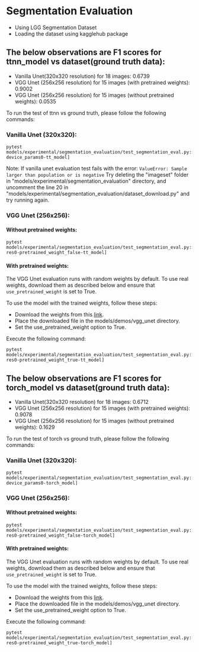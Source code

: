 # Segmentation Evaluation

- Using LGG Segmentation Dataset
- Loading the dataset using kagglehub package

## The below observations are F1 scores for ttnn_model vs dataset(ground truth data):

- Vanilla Unet(320x320 resolution) for 18 images: 0.6739
- VGG Unet (256x256 resolution) for 15 images (with pretrained weights): 0.9002
- VGG Unet (256x256 resolution) for 15 images (without pretrained weights): 0.0535

To run the test of ttnn vs ground truth, please follow the following commands:

### Vanilla Unet (320x320):
```
pytest models/experimental/segmentation_evaluation/test_segmentation_eval.py::test_vanilla_unet[res0-device_params0-tt_model]
```
Note: If vanilla unet evaluation test fails with the error: `ValueError: Sample larger than population or is negative`
Try deleting the "imageset" folder in "models/experimental/segmentation_evaluation" directory, and uncomment the line 20 in "models/experimental/segmentation_evaluation/dataset_download.py" and try running again.

### VGG Unet (256x256):

#### Without pretrained weights:
```
pytest models/experimental/segmentation_evaluation/test_segmentation_eval.py::test_vgg_unet[device_params0-res0-pretrained_weight_false-tt_model]
```

#### With pretrained weights:
The VGG Unet evaluation runs with random weights by default. To use real weights, download them as described below and ensure that `use_pretrained_weight` is set to True.

To use the model with the trained weights, follow these steps:
- Download the weights from this [link](https://drive.google.com/file/d/1XZi_W5Pj4jLSI31WUAlYf0SWQMu0wL6X/view).
- Place the downloaded file in the models/demos/vgg_unet directory.
- Set the use_pretrained_weight option to True.

Execute the following command:
```
pytest models/experimental/segmentation_evaluation/test_segmentation_eval.py::test_vgg_unet[device_params0-res0-pretrained_weight_true-tt_model]
```

## The below observations are F1 scores for torch_model vs dataset(ground truth data):

- Vanilla Unet(320x320 resolution) for 18 images: 0.6712
- VGG Unet (256x256 resolution) for 15 images (with pretrained weights): 0.9078
- VGG Unet (256x256 resolution) for 15 images (without pretrained weights): 0.1629

To run the test of torch vs ground truth, please follow the following commands:

### Vanilla Unet (320x320):
```
pytest models/experimental/segmentation_evaluation/test_segmentation_eval.py::test_vanilla_unet[res0-device_params0-torch_model]
```

### VGG Unet (256x256):

#### Without pretrained weights:
```
pytest models/experimental/segmentation_evaluation/test_segmentation_eval.py::test_vgg_unet[device_params0-res0-pretrained_weight_false-torch_model]
```

#### With pretrained weights:
The VGG Unet evaluation runs with random weights by default. To use real weights, download them as described below and ensure that `use_pretrained_weight` is set to True.

To use the model with the trained weights, follow these steps:
- Download the weights from this [link](https://drive.google.com/file/d/1XZi_W5Pj4jLSI31WUAlYf0SWQMu0wL6X/view).
- Place the downloaded file in the models/demos/vgg_unet directory.
- Set the use_pretrained_weight option to True.

Execute the following command:
```
pytest models/experimental/segmentation_evaluation/test_segmentation_eval.py::test_vgg_unet[device_params0-res0-pretrained_weight_true-torch_model]
```
